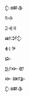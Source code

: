 <div class='block'>
<div class='line'>𒁷𒌁𒆠</div>
<div class='line'>𒀀𒈾</div>
<div class='line'>𒊒𒄴𒍝</div>
<div class='line'>𒀜𒋫𒁷</div>
<div class='line'>𒈬 𒃻</div>
<div class='line'>𒇽</div>
<div class='line'>𒌨𒁍𒊏</div>
<div class='line'>𒁍𒌅𒉌</div>
<div class='line'>𒁷𒌁𒆠</div>
</div>